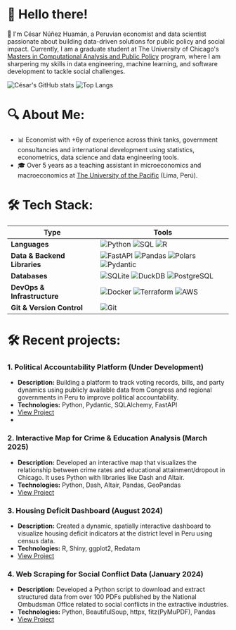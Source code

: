 # 💫 Hello there!
🌟 I'm César Núñez Huamán, a Peruvian economist and data scientist passionate about building data-driven solutions for public policy and social impact. Currently, I am a graduate student at The University of Chicago's [Masters in Computational Analysis and Public Policy](https://capp.uchicago.edu/) program, where I am sharpering my skills in data engineering, machine learning, and software development to tackle social challenges.<br>

![César's GitHub stats](https://github-readme-stats-mu-six-41.vercel.app/api?username=cesarnunezh&rank_icon=github&theme=transparent&hide_border=true&cache_seconds=21600)
![Top Langs](https://github-readme-stats-mu-six-41.vercel.app/api/top-langs/?username=cesarnunezh&compact=true&theme=transparent&hide_border=true&layout=compact&exclude_repo=CNH_rep,github-readme-stats&size_weight=0.5&count_weight=0.5&cache_seconds=21600)

# 🔍 About Me:
- 📊 Economist with +6y of experience across think tanks, government consultancies and international development using statistics, econometrics, data science and data engineering tools.
- 🎓 Over 5 years as a teaching assistant in microeconomics and macroeconomics at [The University of the Pacific](https://www.up.edu.pe/) (Lima, Perú).

# 🛠️ Tech Stack:

| Type                    | Tools |
|-------------------------|-------|
| **Languages**           | ![Python](https://img.shields.io/badge/Python-3776AB?style=for-the-badge&logo=python&logoColor=white) ![SQL](https://img.shields.io/badge/SQL-4479A1?style=for-the-badge&logo=mysql&logoColor=white) ![R](https://img.shields.io/badge/R-276DC3?style=for-the-badge&logo=r&logoColor=white) |
| **Data & Backend Libraries**   | ![FastAPI](https://img.shields.io/badge/FastAPI-005571?style=for-the-badge&logo=fastapi&logoColor=white) ![Pandas](https://img.shields.io/badge/Pandas-150458?style=for-the-badge&logo=pandas&logoColor=white) ![Polars](https://img.shields.io/badge/Polars-2D3F72?style=for-the-badge&logo=data&logoColor=white) ![Pydantic](https://img.shields.io/badge/Pydantic-09857A?style=for-the-badge&logo=python&logoColor=white) |
| **Databases**           | ![SQLite](https://img.shields.io/badge/SQLite-003B57?style=for-the-badge&logo=sqlite&logoColor=white) ![DuckDB](https://img.shields.io/badge/DuckDB-FFCC00?style=for-the-badge&logo=duckduckgo&logoColor=black) ![PostgreSQL](https://img.shields.io/badge/PostgreSQL-316192?style=for-the-badge&logo=postgresql&logoColor=white) |
| **DevOps & Infrastructure** | ![Docker](https://img.shields.io/badge/Docker-2496ED?style=for-the-badge&logo=docker&logoColor=white) ![Terraform](https://img.shields.io/badge/Terraform-844FBA?style=for-the-badge&logo=terraform&logoColor=white) ![AWS](https://img.shields.io/badge/AWS-FF9900?style=for-the-badge&logo=amazonaws&logoColor=white) |
| **Git & Version Control** | ![Git](https://img.shields.io/badge/Git-F05032?style=for-the-badge&logo=git&logoColor=white) |


# 🛠 Recent projects:
### 1. **Political Accountability Platform (Under Development)**
- **Description:** Building a platform to track voting records, bills, and party dynamics using publicly available data from Congress and regional governments in Peru to improve political accountability.
- **Technologies:** Python, Pydantic, SQLAlchemy, FastAPI
- [View Project](https://github.com/cesarnunezh/EsteCon)
- 
### 2. **Interactive Map for Crime & Education Analysis (March 2025)**
- **Description:** Developed an interactive map that visualizes the relationship between crime rates and educational attainment/dropout in Chicago. It uses Python with libraries like Dash and Altair.
- **Technologies:** Python, Dash, Altair, Pandas, GeoPandas
- [View Project](https://github.com/cesarnunezh/Crime-Education-Chicago)

### 3. **Housing Deficit Dashboard (August 2024)**
- **Description:** Created a dynamic, spatially interactive dashboard to visualize housing deficit indicators at the district level in Peru using census data.
- **Technologies:** R, Shiny, ggplot2, Redatam
- [View Project](https://github.com/cesarnunezh/HousingDeficitPeru)

### 4. **Web Scraping for Social Conflict Data (January 2024)**
- **Description:** Developed a Python script to download and extract structured data from over 100 PDFs published by the National Ombudsman Office related to social conflicts in the extractive industries.
- **Technologies:** Python, BeautifulSoup, httpx, fitz(PyMuPDF), Pandas
- [View Project](https://github.com/cesarnunezh/social-conflicts-peru/)
